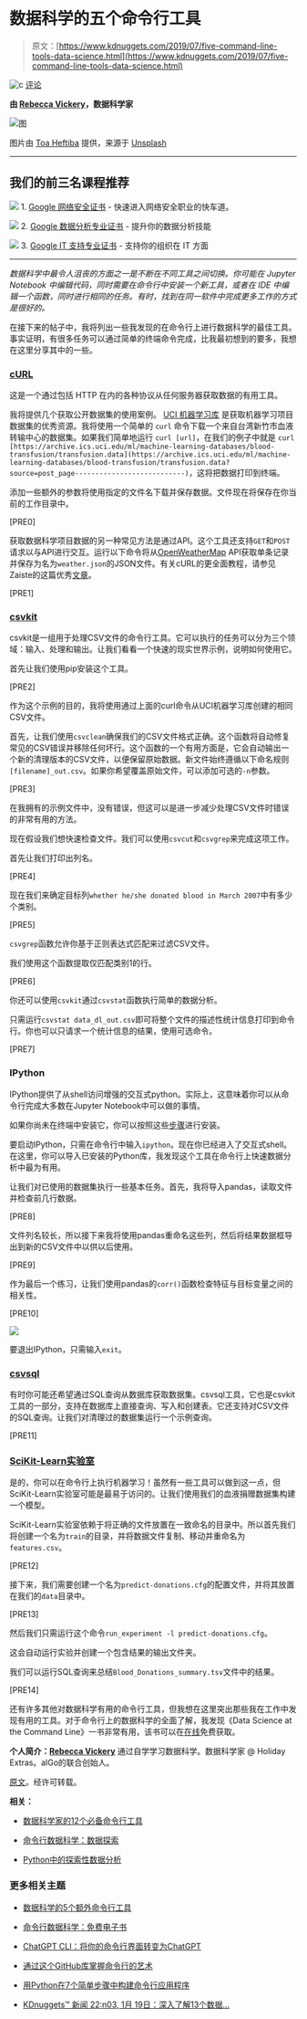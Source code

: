 # 数据科学的五个命令行工具

> 原文：[https://www.kdnuggets.com/2019/07/five-command-line-tools-data-science.html](https://www.kdnuggets.com/2019/07/five-command-line-tools-data-science.html)

![c](../Images/3d9c022da2d331bb56691a9617b91b90.png) [评论](#comments)

**由 [Rebecca Vickery](https://www.linkedin.com/in/rebecca-vickery-20b94133/)，数据科学家**

![图](../Images/b3a4c4cf95682a42ce49ef0eb6473477.png)

图片由 [Toa Heftiba](https://unsplash.com/@heftiba?utm_source=unsplash&utm_medium=referral&utm_content=creditCopyText&source=post_page---------------------------) 提供，来源于 [Unsplash](https://unsplash.com/search/photos/five?utm_source=unsplash&utm_medium=referral&utm_content=creditCopyText&source=post_page---------------------------)

* * *

## 我们的前三名课程推荐

![](../Images/0244c01ba9267c002ef39d4907e0b8fb.png) 1\. [Google 网络安全证书](https://www.kdnuggets.com/google-cybersecurity) - 快速进入网络安全职业的快车道。

![](../Images/e225c49c3c91745821c8c0368bf04711.png) 2\. [Google 数据分析专业证书](https://www.kdnuggets.com/google-data-analytics) - 提升你的数据分析技能

![](../Images/0244c01ba9267c002ef39d4907e0b8fb.png) 3\. [Google IT 支持专业证书](https://www.kdnuggets.com/google-itsupport) - 支持你的组织在 IT 方面

* * *

*数据科学中最令人沮丧的方面之一是不断在不同工具之间切换。你可能在 Jupyter Notebook 中编辑代码，同时需要在命令行中安装一个新工具，或者在 IDE 中编辑一个函数，同时进行相同的任务。有时，找到在同一软件中完成更多工作的方式是很好的。*

在接下来的帖子中，我将列出一些我发现的在命令行上进行数据科学的最佳工具。事实证明，有很多任务可以通过简单的终端命令完成，比我最初想到的要多，我想在这里分享其中的一些。

### [cURL](https://curl.haxx.se/?source=post_page---------------------------)

这是一个通过包括 HTTP 在内的各种协议从任何服务器获取数据的有用工具。

我将提供几个获取公开数据集的使用案例。  [UCI 机器学习库](https://archive.ics.uci.edu/ml/index.php?source=post_page---------------------------) 是获取机器学习项目数据集的优秀资源。我将使用一个简单的 `curl` 命令下载一个来自台湾新竹市血液转输中心的数据集。如果我们简单地运行 `curl [url]`，在我们的例子中就是 `curl [https://archive.ics.uci.edu/ml/machine-learning-databases/blood-transfusion/transfusion.data](https://archive.ics.uci.edu/ml/machine-learning-databases/blood-transfusion/transfusion.data?source=post_page---------------------------)`，这将把数据打印到终端。

添加一些额外的参数将使用指定的文件名下载并保存数据。文件现在将保存在你当前的工作目录中。

[PRE0]

获取数据科学项目数据的另一种常见方法是通过API。这个工具还支持`GET`和`POST`请求以与API进行交互。运行以下命令将从[OpenWeatherMap](https://openweathermap.org/api?source=post_page---------------------------) API获取单条记录并保存为名为`weather.json`的JSON文件。有关cURL的更全面教程，请参见Zaiste的这篇优秀[文章](https://zaiste.net/introduction_to_curl/?source=post_page---------------------------)。

[PRE1]

### [csvkit](https://csvkit.readthedocs.io/en/latest/tutorial/1_getting_started.html?source=post_page---------------------------#about-this-tutorial)

csvkit是一组用于处理CSV文件的命令行工具。它可以执行的任务可以分为三个领域：输入、处理和输出。让我们看看一个快速的现实世界示例，说明如何使用它。

首先让我们使用pip安装这个工具。

[PRE2]

作为这个示例的目的，我将使用通过上面的curl命令从UCI机器学习库创建的相同CSV文件。

首先，让我们使用`csvclean`确保我们的CSV文件格式正确。这个函数将自动修复常见的CSV错误并移除任何坏行。这个函数的一个有用方面是，它会自动输出一个新的清理版本的CSV文件，以便保留原始数据。新文件始终遵循以下命名规则`[filename]_out.csv`。如果你希望覆盖原始文件，可以添加可选的`-n`参数。

[PRE3]

在我拥有的示例文件中，没有错误，但这可以是进一步减少处理CSV文件时错误的非常有用的方法。

现在假设我们想快速检查文件。我们可以使用`csvcut`和`csvgrep`来完成这项工作。

首先让我们打印出列名。

[PRE4]

现在我们来确定目标列`whether he/she donated blood in March 2007`中有多少个类别。

[PRE5]

`csvgrep`函数允许你基于正则表达式匹配来过滤CSV文件。

我们使用这个函数提取仅匹配类别1的行。

[PRE6]

你还可以使用`csvkit`通过`csvstat`函数执行简单的数据分析。

只需运行`csvstat data_dl_out.csv`即可将整个文件的描述性统计信息打印到命令行。你也可以只请求一个统计信息的结果，使用可选命令。

[PRE7]

### IPython

IPython提供了从shell访问增强的交互式python。实际上，这意味着你可以从命令行完成大多数在Jupyter Notebook中可以做的事情。

如果你尚未在终端中安装它，你可以按照这些[步骤](https://ipython.org/ipython-doc/3/install/install.html?source=post_page---------------------------)进行安装。

要启动IPython，只需在命令行中输入`ipython`。现在你已经进入了交互式shell。在这里，你可以导入已安装的Python库，我发现这个工具在命令行上快速数据分析中最为有用。

让我们对已使用的数据集执行一些基本任务。首先，我将导入pandas，读取文件并检查前几行数据。

[PRE8]

文件列名较长，所以接下来我将使用pandas重命名这些列，然后将结果数据框导出到新的CSV文件中以供以后使用。

[PRE9]

作为最后一个练习，让我们使用pandas的`corr()`函数检查特征与目标变量之间的相关性。

[PRE10]

![](../Images/688fe2f89ef19211cf18326fff7daa88.png)

要退出IPython，只需输入`exit`。

### [csvsql](https://csvkit.readthedocs.io/en/1.0.2/scripts/csvsql.html?source=post_page---------------------------)

有时你可能还希望通过SQL查询从数据库获取数据集。csvsql工具，它也是csvkit工具的一部分，支持在数据库上直接查询、写入和创建表。它还支持对CSV文件的SQL查询。让我们对清理过的数据集运行一个示例查询。

[PRE11]

### [SciKit-Learn实验室](https://scikit-learn-laboratory.readthedocs.io/en/latest/?source=post_page---------------------------)

是的，你可以在命令行上执行机器学习！虽然有一些工具可以做到这一点，但SciKit-Learn实验室可能是最易于访问的。让我们使用我们的血液捐赠数据集构建一个模型。

SciKit-Learn实验室依赖于将正确的文件放置在一致命名的目录中。所以首先我们将创建一个名为`train`的目录，并将数据文件复制、移动并重命名为`features.csv`。

[PRE12]

接下来，我们需要创建一个名为`predict-donations.cfg`的配置文件，并将其放置在我们的`data`目录中。

[PRE13]

然后我们只需运行这个命令`run_experiment -l predict-donations.cfg`。

这会自动运行实验并创建一个包含结果的输出文件夹。

我们可以运行SQL查询来总结`Blood_Donations_summary.tsv`文件中的结果。

[PRE14]

还有许多其他对数据科学有用的命令行工具，但我想在这里突出那些我在工作中发现有用的工具。对于命令行上的数据科学的全面了解，我发现《Data Science at the Command Line》一书非常有用，该书可以在[在线](https://www.datascienceatthecommandline.com/?source=post_page---------------------------)免费获取。

**个人简介：[Rebecca Vickery](https://www.linkedin.com/in/rebecca-vickery-20b94133/)** 通过自学学习数据科学。数据科学家 @ Holiday Extras。alGo的联合创始人。

[原文](https://towardsdatascience.com/five-command-line-tools-for-data-science-29f04e5b9c16)。经许可转载。

**相关：**

+   [数据科学家的12个必备命令行工具](/2018/03/top-12-essential-command-line-tools-data-scientists.html)

+   [命令行数据科学：数据探索](/2018/02/data-science-command-line-book-exploring-data.html)

+   [Python中的探索性数据分析](/2017/07/exploratory-data-analysis-python.html)

### 更多相关主题

+   [数据科学的5个额外命令行工具](https://www.kdnuggets.com/2023/03/5-command-line-tools-data-science.html)

+   [命令行数据科学：免费电子书](https://www.kdnuggets.com/2022/03/data-science-command-line-free-ebook.html)

+   [ChatGPT CLI：将你的命令行界面转变为ChatGPT](https://www.kdnuggets.com/2023/07/chatgpt-cli-transform-commandline-interface-chatgpt.html)

+   [通过这个GitHub库掌握命令行的艺术](https://www.kdnuggets.com/master-the-art-of-command-line-with-this-github-repository)

+   [用Python在7个简单步骤中构建命令行应用程序](https://www.kdnuggets.com/build-a-command-line-app-with-python-in-7-easy-steps)

+   [KDnuggets™ 新闻 22:n03, 1月 19日：深入了解13个数据…](https://www.kdnuggets.com/2022/n03.html)

